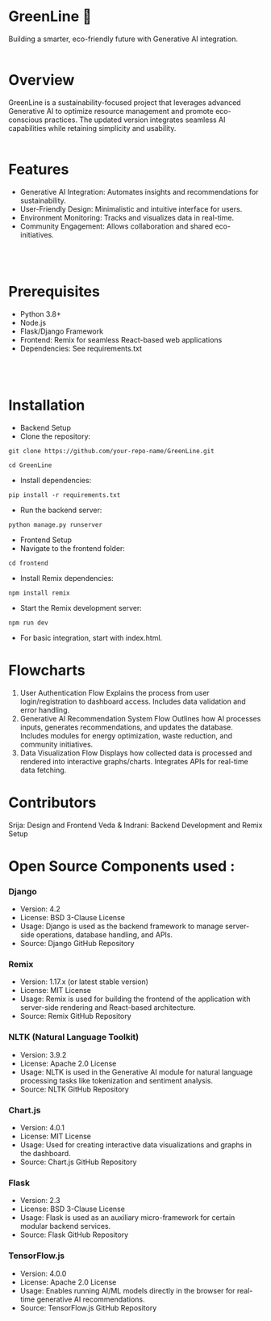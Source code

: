 # GreenLine 🌿
Building a smarter, eco-friendly future with Generative AI integration.
<br>
<br>
# Overview
GreenLine is a sustainability-focused project that leverages advanced Generative AI to optimize resource management and promote eco-conscious practices. The updated version integrates seamless AI capabilities while retaining simplicity and usability.
<br>
<br>

# Features
- Generative AI Integration: Automates insights and recommendations for sustainability.
- User-Friendly Design: Minimalistic and intuitive interface for users.
- Environment Monitoring: Tracks and visualizes data in real-time.
- Community Engagement: Allows collaboration and shared eco-initiatives.
<br>
<br>

# Prerequisites
- Python 3.8+
- Node.js
- Flask/Django Framework
- Frontend: Remix for seamless React-based web applications
- Dependencies: See requirements.txt
<br>
<br>

# Installation
- Backend Setup
- Clone the repository:
```
git clone https://github.com/your-repo-name/GreenLine.git
```
```
cd GreenLine
```
- Install dependencies:
```
pip install -r requirements.txt  
```
- Run the backend server:
```
python manage.py runserver  
```
- Frontend Setup
 - Navigate to the frontend folder:
  ```
  cd frontend  
  ```
- Install Remix dependencies:
```
npm install remix  
```
- Start the Remix development server:
```
npm run dev 
```
- For basic integration, start with index.html.

 
# Flowcharts
1. User Authentication Flow
Explains the process from user login/registration to dashboard access.
Includes data validation and error handling.
2. Generative AI Recommendation System Flow
Outlines how AI processes inputs, generates recommendations, and updates the database.
Includes modules for energy optimization, waste reduction, and community initiatives.
3. Data Visualization Flow
Displays how collected data is processed and rendered into interactive graphs/charts.
Integrates APIs for real-time data fetching.
# Contributors
Srija: Design and Frontend
Veda & Indrani: Backend Development and Remix Setup

# Open Source Components used : 
### Django
- Version: 4.2
- License: BSD 3-Clause License
- Usage: Django is used as the backend framework to manage server-side operations, database handling, and APIs.
- Source: Django GitHub Repository
### Remix
- Version: 1.17.x (or latest stable version)
- License: MIT License
- Usage: Remix is used for building the frontend of the application with server-side rendering and React-based architecture.
- Source: Remix GitHub Repository
### NLTK (Natural Language Toolkit)
- Version: 3.9.2
- License: Apache 2.0 License
- Usage: NLTK is used in the Generative AI module for natural language processing tasks like tokenization and sentiment analysis.
- Source: NLTK GitHub Repository
### Chart.js
- Version: 4.0.1
- License: MIT License
- Usage: Used for creating interactive data visualizations and graphs in the dashboard.
- Source: Chart.js GitHub Repository
### Flask
- Version: 2.3
- License: BSD 3-Clause License
- Usage: Flask is used as an auxiliary micro-framework for certain modular backend services.
- Source: Flask GitHub Repository
### TensorFlow.js
- Version: 4.0.0
- License: Apache 2.0 License
- Usage: Enables running AI/ML models directly in the browser for real-time generative AI recommendations.
- Source: TensorFlow.js GitHub Repository

